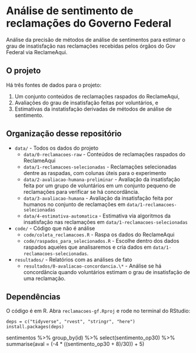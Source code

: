 # Análise de sentimento de reclamações do Governo Federal 

Análise da precisão de métodos de análise de sentimentos para estimar o grau de insatisfação nas reclamações recebidas pelos órgãos do Gov Federal via ReclameAqui.

## O projeto

Há três fontes de dados para o projeto: 

1. Um conjunto conteúdos de reclamações raspados do ReclameAqui, 
2. Avaliações do grau de insatisfação feitas por voluntários, e 
3. Estimativas da instatisfação derivadas de métodos de análise de sentimento.

## Organização desse repositório

* `data/` - Todos os dados do projeto
    * `data/0-reclamacoes-raw` - Conteúdos de reclamações raspados do ReclameAqui
    * `data/1-reclamacoes-selecionadas` - Reclamações selecionadas dentre as raspadas, com colunas úteis para o experimento
    * `data/2-avaliacao-humana-preliminar` - Avaliação da insatisfação feita por um grupo de voluntários em um conjunto pequeno de reclamações para verificar se há concordância. 
    * `data/3-avaliacao-humana` - Avaliação da insatisfação feita por humanos no conjunto de reclamações em `data/1-reclamacoes-selecionadas`
    * `data/4-estimativa-automatica` - Estimativa via algoritmos da insatisfação nas reclamações em `data/1-reclamacoes-selecionadas`
* `code/` - Código que não é análise
    * `code/coleta_reclamacoes.R` - Raspa os dados do ReclameAqui
    * `code/raspados_para_selecionados.R` - Escolhe dentro dos dados raspados aqueles que analisaremos e cria dados em `data/1-reclamacoes-selecionadas`.
* `resultados/` - Relatórios com as análises de fato
    * `resultados/0-avaliacao-concordancia.\*` - Análise se há concordância quando voluntários estimam o grau de insatisfação de uma reclamação.

## Dependências

O código é em R. Abra `reclamacoes-gf.Rproj` e rode no terminal do RStudio: 

```
deps = c("tidyverse", "rvest", "stringr", "here")
install.packages(deps)
```
sentimentos %>% group_by(id) %>%  select(sentimento_op30) %>% summarise(aval = (-4 * ((sentimento_op30 + 8)/30)) + 5)                                                                                                                      

